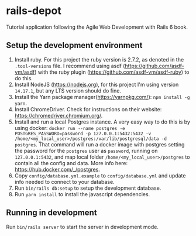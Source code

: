# rails-depot
Tutorial application following the Agile Web Development with Rails 6 book.

## Setup the development environment
1. Install ruby. For this project the ruby version is 2.7.2, as denoted in the `.tool-versions` file. I recommend using asdf (https://github.com/asdf-vm/asdf) with the ruby plugin (https://github.com/asdf-vm/asdf-ruby) to do this.
2. Install NodeJS (https://nodejs.org), for this project I'm using version `14.17.1`, but any LTS version should do fine.
3. Install the Yarn package manager(https://yarnpkg.com/): `npm install -g yarn`.
4. Install ChromeDriver. Check for instructions on their website: https://chromedriver.chromium.org/.
5. Install and run a local Postgres instance. A very easy way to do this is by using docker: `docker run --name postgres -e POSTGRES_PASSWORD=password -p 127.0.0.1:5432:5432 -v /home/<my_local_user>/postgres:/var/lib/postgresql/data -d postgres`. That command will run a docker image with postgres setting the password for the `postgres` user as `password`, running on `127.0.0.1:5432`, and map local folder `/home/<my_local_user>/postgres` to contain all the config and data. More info here: https://hub.docker.com/_/postgres.
6. Copy `config/database.yml.example` to `config/database.yml` and update info needed to connect to your database.
7. Run `bin/rails db:setup` to setup the development database.
8. Run `yarn install` to install the javascript dependencies.

## Running in development
Run `bin/rails server` to start the server in development mode.
